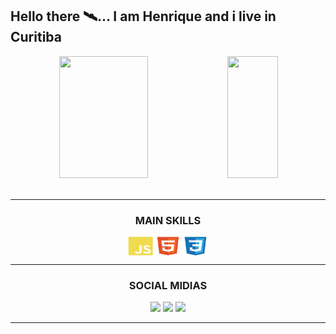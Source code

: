 ## Hello there 🛰️... I am Henrique and i live in Curitiba
 <div align="center">
   <img width="53%" height="195px" src="https://github-readme-stats.vercel.app/api?username=Henry-Barreto&show_icons=true&theme=tokyonight&hide=issues&rank_icon=github" /> 
    <img width="40%" height="195px" src="https://github-readme-stats.vercel.app/api/top-langs/?username=Henry-Barreto&layout=compact&theme=tokyonight" />
 </div>

<br>

<div align="center">
  <hr>

  ### MAIN SKILLS
  <img align="center" alt="henry-Js" height="30" width="40" src="https://raw.githubusercontent.com/devicons/devicon/master/icons/javascript/javascript-plain.svg">
  <img align="center" alt="henry-HTML" height="30" width="40" src="https://raw.githubusercontent.com/devicons/devicon/master/icons/html5/html5-original.svg">
  <img align="center" alt="henry-CSS" height="30" width="40" src="https://raw.githubusercontent.com/devicons/devicon/master/icons/css3/css3-original.svg">
</div>

 
<div  align="center"> 
  <hr>

  ### SOCIAL MIDIAS
  <a href="https://instagram.com/_barretorick" target="_blank"><img src="https://img.shields.io/badge/-Instagram-%23E4405F?style=for-the-badge&logo=instagram&logoColor=white" target="_blank"></a>
  <a href = "mailto:Henrique040701@gmail.com"><img src="https://img.shields.io/badge/-Gmail-%23333?style=for-the-badge&logo=gmail&logoColor=white" target="_blank"></a>
  <a href="www.linkedin.com/in/henrique-barreto-620a34163" target="_blank"><img src="https://img.shields.io/badge/-LinkedIn-%230077B5?style=for-the-badge&logo=linkedin&logoColor=white" target="_blank"></a> 
  <hr>
 
 
</div>
